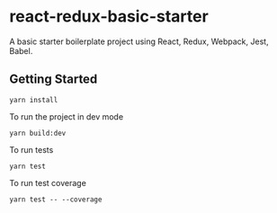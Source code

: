 # react-redux-basic-starter

A basic starter boilerplate project using React, Redux, Webpack, Jest, Babel.

## Getting Started

```
yarn install
```

To run the project in dev mode

```
yarn build:dev
```

To run tests

```
yarn test
```

To run test coverage

```
yarn test -- --coverage
```
